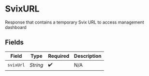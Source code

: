 # SvixURL

Response that contains a temporary Svix URL to access management dashboard


## Fields

| Field              | Type               | Required           | Description        |
| ------------------ | ------------------ | ------------------ | ------------------ |
| `svixUrl`          | *String*           | :heavy_check_mark: | N/A                |